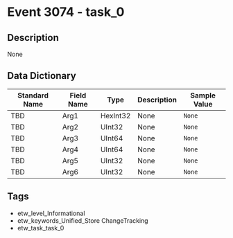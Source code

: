 # Event 3074 - task_0

## Description
None

## Data Dictionary
|Standard Name|Field Name|Type|Description|Sample Value|
|---|---|---|---|---|
|TBD|Arg1|HexInt32|None|`None`|
|TBD|Arg2|UInt32|None|`None`|
|TBD|Arg3|UInt64|None|`None`|
|TBD|Arg4|UInt64|None|`None`|
|TBD|Arg5|UInt32|None|`None`|
|TBD|Arg6|UInt32|None|`None`|

## Tags
* etw_level_Informational
* etw_keywords_Unified_Store ChangeTracking
* etw_task_task_0